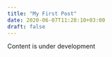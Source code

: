 ```yaml
---
title: "My First Post"
date: 2020-06-07T11:28:10+03:00
draft: false
---
```


Content is under development
